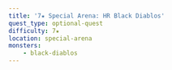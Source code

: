 ```yaml
---
title: '7★ Special Arena: HR Black Diablos'
quest_type: optional-quest
difficulty: 7★
location: special-arena
monsters:
    - black-diablos
---
```

